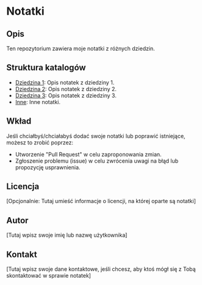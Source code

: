 # Notatki

## Opis

Ten repozytorium zawiera moje notatki z różnych dziedzin.

## Struktura katalogów

- [Dziedzina 1](./AWS/AWS.md): Opis notatek z dziedziny 1.
- [Dziedzina 2](./dziedzina2): Opis notatek z dziedziny 2.
- [Dziedzina 3](./dziedzina3): Opis notatek z dziedziny 3.
- [Inne](./inne): Inne notatki.

## Wkład

Jeśli chciałbyś/chciałabyś dodać swoje notatki lub poprawić istniejące, możesz to zrobić poprzez:
- Utworzenie "Pull Request" w celu zaproponowania zmian.
- Zgłoszenie problemu (issue) w celu zwrócenia uwagi na błąd lub propozycję usprawnienia.

## Licencja

[Opcjonalnie: Tutaj umieść informacje o licencji, na której oparte są notatki]

## Autor

[Tutaj wpisz swoje imię lub nazwę użytkownika]

## Kontakt

[Tutaj wpisz swoje dane kontaktowe, jeśli chcesz, aby ktoś mógł się z Tobą skontaktować w sprawie notatek]
